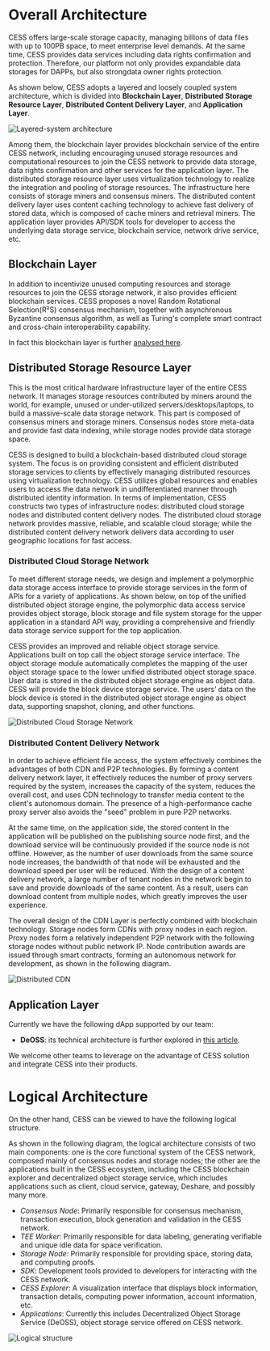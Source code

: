 # Overall Architecture

CESS offers large-scale storage capacity, managing billions of data files with up to 100PB space, to meet enterprise level demands. At the same time, CESS provides data services including data rights confirmation and protection. Therefore, our platform not only provides expandable data storages for DAPPs, but also strongdata owner rights protection.

As shown below, CESS adopts a layered and loosely coupled system architecture, which is divided into **Blockchain Layer**, **Distributed Storage Resource Layer**, **Distributed Content Delivery Layer**, and **Application Layer**.

![Layered-system architecture](../assets/concepts/system-architecture/layered-system-architecture.png)

Among them, the blockchain layer provides blockchain service of the entire CESS network, including encouraging unused storage resources and computational resources to join the CESS network to provide data storage, data rights confirmation and other services for the application layer. The distributed storage resource layer uses virtualization technology to realize the integration and pooling of storage resources. The infrastructure here consists of storage miners and consensus miners. The distributed content delivery layer uses content caching technology to achieve fast delivery of stored data, which is composed of cache miners and retrieval miners. The application layer provides API/SDK tools for developer to access the underlying data storage service, blockchain service, network drive service, etc.

## Blockchain Layer

In addition to incentivize unused computing resources and storage resources to join the CESS storage network, it also provides efficient blockchain services. CESS proposes a novel Random Rotational Selection(R²S) consensus mechanism, together with asynchronous Byzantine consensus algorithm, as well as Turing's complete smart contract and cross-chain interoperability capability.

In fact this blockchain layer is further [analysed here](blockchain-arch.md).

## Distributed Storage Resource Layer

This is the most critical hardware infrastructure layer of the entire CESS network. It manages storage resources contributed by miners around the world, for example, unused or under-utilized servers/desktops/laptops, to build a massive-scale data storage network. This part is composed of consensus miners and storage miners. Consensus nodes store meta-data and provide fast data indexing, while storage nodes provide data storage space.

CESS is designed to build a blockchain-based distributed cloud storage system. The focus is on providing consistent and efficient distributed storage services to clients by effectively managing distributed resources using virtualization technology. CESS utilizes global resources and enables users to access the data network in undifferentiated manner through distributed identity information. In terms of implementation, CESS constructs two types of infrastructure nodes: distributed cloud storage nodes and distributed content delivery nodes. The distributed cloud storage network provides massive, reliable, and scalable cloud storage; while the distributed content delivery network delivers data according to user geographic locations for fast access.

### Distributed Cloud Storage Network

To meet different storage needs, we design and implement a polymorphic data storage access interface to provide storage services in the form of APIs for a variety of applications. As shown below, on top of the unified distributed object storage engine, the polymorphic data access service provides object storage, block storage and file system storage for
the upper application in a standard API way, providing a comprehensive and friendly data storage service support for the top application.

CESS provides an improved and reliable object storage service. Applications built on top call the object storage service interface. The object storage module automatically completes the mapping of the user object storage space to the lower unified distributed object storage space. User data is stored in the distributed object storage engine as object data. CESS will provide the block device storage service. The users’ data on the block device is stored in the distributed object storage engine as object data, supporting snapshot, cloning, and other functions.

![Distributed Cloud Storage Network](../assets/concepts/system-architecture/distributed-cloud-storage.png)

### Distributed Content Delivery Network

In order to achieve efficient file access, the system effectively combines the advantages of both CDN and P2P technologies. By forming a content delivery network layer, it effectively reduces the number of proxy servers required by the system, increases the capacity of the system, reduces the overall cost, and uses CDN technology to transfer media content to the client's autonomous domain. The presence of a high-performance cache proxy server also avoids the "seed" problem in pure P2P networks.

At the same time, on the application side, the stored content in the application will be published on the publishing source node first, and the download service will be continuously provided if the source node is not offline. However, as the number of user downloads from the same source node increases, the bandwidth of that node will be exhausted and the download speed per user will be reduced. With the design of a content delivery network, a large number of tenant
nodes in the network begin to save and provide downloads of the same content. As a result, users can download content from multiple nodes, which greatly improves the user experience.

The overall design of the CDN Layer is perfectly combined with blockchain technology. Storage nodes form CDNs with proxy nodes in each region. Proxy nodes form a relatively independent P2P network with the following storage nodes without public network IP. Node contribution awards are issued through smart contracts, forming an autonomous
network for development, as shown in the following diagram.

![Distributed CDN](../assets/concepts/system-architecture/distributed-cdn.png)

## Application Layer

Currently we have the following dApp supported by our team:

- **DeOSS**: its technical architecture is further explored in [this article](dapp-deoss-architecture.md).

We welcome other teams to leverage on the advantage of CESS solution and integrate CESS into their products.

# Logical Architecture

On the other hand, CESS can be viewed to have the following logical structure.

As shown in the following diagram, the logical architecture consists of two main components: one is the core functional system of the CESS network, composed mainly of consensus nodes and storage nodes; the other are the applications built in the CESS ecosystem, including the CESS blockchain explorer and decentralized object storage service, which includes  applications such as client, cloud service, gateway, Deshare, and possibly many more.

- *Consensus Node*: Primarily responsible for consensus mechanism, transaction execution, block generation and validation in the CESS network.
- *TEE Worker*: Primarily responsible for data labeling, generating verifiable and unique idle data for space verification.
- *Storage Node*: Primarily responsible for providing space, storing data, and computing proofs.
- *SDK*: Development tools provided to developers for interacting with the CESS network.
- *CESS Explorer*: A visualization interface that displays block information, transaction details, computing power information, account information, etc.
- *Applications*: Currently this includes Decentralized Object Storage Service (DeOSS), object storage service offered on CESS network.

![Logical structure](../assets/concepts/system-architecture/logical-structure.png)

